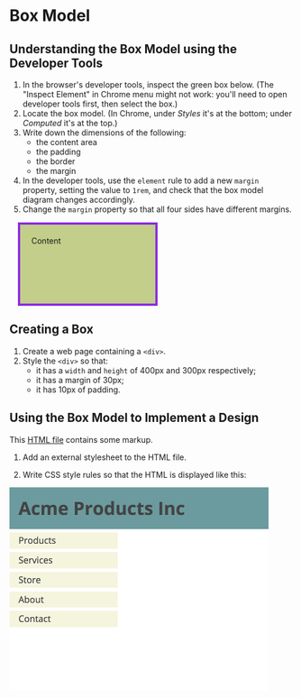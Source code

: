 # Box Model

## Understanding the Box Model using the Developer Tools

1. In the browser's developer tools, inspect the green box below.
   (The "Inspect Element" in Chrome menu might not work:
   you'll need to open developer tools first, then select the box.)
2. Locate the box model. (In Chrome, under _Styles_ it's at the bottom; under _Computed_ it's at the top.)
3. Write down the dimensions of the following:
	- the content area
	- the padding
	- the border
	- the margin
4. In the developer tools, use the `element` rule to add a new `margin` property, setting the value to `1rem`, and check that the box model diagram changes accordingly.
5. Change the `margin` property so that all four sides have different margins.


<style>
.box-model-demo {
	width: 200px;
	height: 100px;
	border: 4px solid blueviolet;
	padding: 20px;
	background-color: #c2ce89;
	margin: 15px;
}
</style>

<div class="box-model-demo" style="width: 200px; height: 100px; border: 4px solid blueviolet; padding: 20px; background-color: #c2ce89; margin: 15px;">
Content
</div>


## Creating a Box

1. Create a web page containing a `<div>`.
1. Style the `<div>` so that:
	- it has a `width` and `height` of 400px and 300px respectively;
	- it has a margin of 30px;
	- it has 10px of padding.



## Using the Box Model to Implement a Design

This [HTML file](basics/box-model.html) contains some markup.

1. Add an external stylesheet to the HTML file.

2. Write CSS style rules so that the HTML is displayed like this:

![Basics Screenshot](images/basics-screenshot.png)
